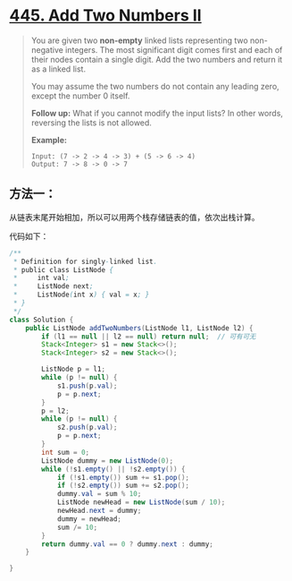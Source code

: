 # [445. Add Two Numbers II][1]

> You are given two **non-empty** linked lists representing two non-negative integers. The most significant digit comes first and each of their nodes contain a single digit. Add the two numbers and return it as a linked list.
>
> You may assume the two numbers do not contain any leading zero, except the number 0 itself.
>
> **Follow up:**
> What if you cannot modify the input lists? In other words, reversing the lists is not allowed.
>
> **Example:**
>
> ```
> Input: (7 -> 2 -> 4 -> 3) + (5 -> 6 -> 4)
> Output: 7 -> 8 -> 0 -> 7
> ```



## 方法一：

从链表末尾开始相加，所以可以用两个栈存储链表的值，依次出栈计算。



代码如下：

```java
/**
 * Definition for singly-linked list.
 * public class ListNode {
 *     int val;
 *     ListNode next;
 *     ListNode(int x) { val = x; }
 * }
 */
class Solution {
    public ListNode addTwoNumbers(ListNode l1, ListNode l2) {
        if (l1 == null || l2 == null) return null;	// 可有可无
        Stack<Integer> s1 = new Stack<>();
        Stack<Integer> s2 = new Stack<>();

        ListNode p = l1;
        while (p != null) {
            s1.push(p.val);
            p = p.next;
        }
        p = l2;
        while (p != null) {
            s2.push(p.val);
            p = p.next;
        }
        int sum = 0;
        ListNode dummy = new ListNode(0);
        while (!s1.empty() || !s2.empty()) {
            if (!s1.empty()) sum += s1.pop();
            if (!s2.empty()) sum += s2.pop();
            dummy.val = sum % 10;
            ListNode newHead = new ListNode(sum / 10);
            newHead.next = dummy;
            dummy = newHead;
            sum /= 10;
        }
        return dummy.val == 0 ? dummy.next : dummy;
    }

}
```









[1]: https://leetcode.com/problems/add-two-numbers-ii/







